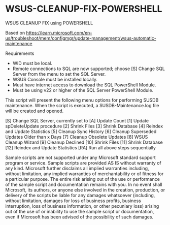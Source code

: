 # WSUS-CLEANUP-FIX-POWERSHELL
WSUS CLEANUP FIX using POWERSHELL

Based on
https://learn.microsoft.com/en-us/troubleshoot/mem/configmgr/update-management/wsus-automatic-maintenance

Requirements
* WID must be local.
* Remote connections to SQL are now supported; choose [S] Change SQL Server from the menu to set the SQL Server.
* WSUS Console must be installed locally.
* Must have internet access to download the SQL PowerShell Module.
* Must be using v22 or higher of the SQL Server PowerShell Module.

This script will present the following menu options for performing SUSDB maintenance. When the script is executed, a SUSDB-Maintenance.log file will be created and opened.

[S] Change SQL Server, currently set to 
[A] Update Count
[1] Update spDeleteUpdate procedure
[2] Shrink Files
[3] Shrink Database
[4] Reindex and Update Statistics
[5] Cleanup Sync History
[6] Cleanup Superseded Updates Older than x Days
[7] Cleanup Obsolete Updates
[8] WSUS Cleanup Wizard
[9] Cleanup Declined
[10] Shrink Files
[11] Shrink Database
[12] Reindex and Update Statistics
[RA] Run all above steps sequentially


Sample scripts are not supported under any Microsoft standard support program or service. Sample scripts are provided AS IS without warranty of any kind.
Microsoft further disclaims all implied warranties including, without limitation, any implied warranties of merchantability or of fitness for a particular purpose.
The entire risk arising out of the use or performance of the sample script and documentation remains with you.
In no event shall Microsoft, its authors, or anyone else involved in the creation, production, or delivery of the scripts be liable for any damages whatsoever
(including, without limitation, damages for loss of business profits, business interruption, loss of business information, or other pecuniary loss) arising out of the use
of or inability to use the sample script or documentation, even if Microsoft has been advised of the possibility of such damages.
